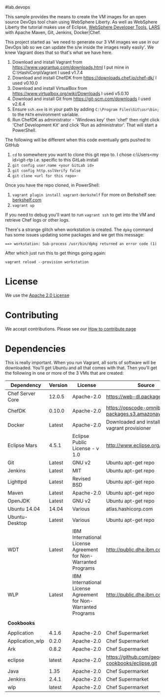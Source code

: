 #lab.devops

This sample provides the means to create the VM images for an open source DevOps tool chain using WebSphere Liberty. As well as WebSphere Liberty the tutorial makes use of Eclipse, [WebSphere Developer Tools](http://marketplace.eclipse.org/search/site/%2522wdt%2522), [LARS](http://github.com/wasdev/tool.lars) with Apache Maven, Git, Jenkins, Docker|Chef.

This project started as 'we need to generate our 3 VM images we use in our DevOps lab so we can update the s/w inside the images really easily'. We knew Vagrant does that so that's what we have here.

1. Download and install Vagrant from https://www.vagrantup.com/downloads.html I put mine in C:\HashiCorp\Vagrant I used v1.7.4
1. Download and install ChefDK from https://downloads.chef.io/chef-dk/ I used v0.10.0
1. Download and install VirtualBox from https://www.virtualbox.org/wiki/Downloads I used v5.0.10
1. Download and install Git from https://git-scm.com/downloads I used v2.6.4
1. Ensure `ssh.exe` is in your path by adding `C:\Program Files\Git\usr\bin;` to the `PATH` environment variable.
1. Run ChefDK as administrator - 'Windows key' then 'chef' then right click 'Chef Development Kit' and click 'Run as administrator'. That will start a PowerShell.

The following will be different when this code eventually gets pushed to GitHub

1. `cd` to somewhere you want to clone this git repo to. I chose c:\Users\<my id>\git-rtp i.e. specific to this GitLab install
1. `git config user.name <your GitLab id>`
1. `git config http.sslVerify false`
1. `git clone <url for this repo>`

Once you have the repo cloned, in PowerShell:

1. `vagrant plugin install vagrant-berkshelf` For more on Berkshelf see: [berkshelf.com](http://berkshelf.com/)
1. `vagrant up`

If you need to debug you'll want to run `vagrant ssh` to get into the VM and retrieve Chef logs or other logs.

There's a strange glitch when workstation is created. The `dpkg` command has some issues updating some packages and we get this message:

`==> workstation: Sub-process /usr/bin/dpkg returned an error code (1)`

After which just run this to get things going again:

`vagrant reload --provision workstation`

# License

We use the [Apache 2.0 License](https://github.com/WASdev/lab.devops/blob/master/LICENSE)

# Contributing

We accept contributions. Please see our [How to contribute page](https://github.com/WASdev/wasdev.github.io/blob/master/CONTRIBUTING.md)

# Dependencies

This is really important. When you run Vagrant, all sorts of software will be downloaded. You'll get Ubuntu and all that comes with that. Then you'll get the following in one or more of the 3 VMs that are created:

| **Dependency**   | **Version** | **License**                                                    | **Source**                                        | **license page**                                                                                   |
|------------------|-------------|----------------------------------------------------------------|---------------------------------------------------|----------------------------------------------------------------------------------------------------|
| Chef Server Core | 12.0.5      | Apache-2.0                                                     | https://web-dl.packagecloud.io                    | https://downloads.chef.io/chef-server/12.6.0/ubuntu/14.04/license.html                             |
| ChefDK           | 0.10.0      | Apache-2.0                                                     | https://opscode-omnibus-packages.s3.amazonaws.com | https://downloads.chef.io/chef-dk/0.13.21/ubuntu/12.04-13.10-14.04/license.html                    |
| Docker           | Latest      | Apache-2.0                                                     | Downloaded and installed by vagrant provisioner   | https://www.docker.com/components-licenses                                                         |
| Eclipse Mars     | 4.5.1       | Eclipse Public License - v 1.0                                 | http://www.eclipse.org/downloads                  | https://www.eclipse.org/legal/epl-v10.html                                                         |
| Git              | Latest      | GNU v2                                                         | Ubuntu apt-get repo                               | https://git-scm.com/about/free-and-open-source                                                     |
| Jenkins          | Latest      | MIT                                                            | Ubuntu apt-get repo                               | https://jenkins.io/license/                                                                        |
| Lighttpd         | Latest      | Revised BSD                                                    | Ubuntu apt-get repo                               | https://www.lighttpd.net/                                                                          |
| Maven            | Latest      | Apache-2.0                                                     | Ubuntu apt-get repo                               | https://www.apache.org/licenses/                                                                   |
| OpenJDK          | Latest      | GNU v2                                                         | Ubuntu apt-get repo                               | http://openjdk.java.net/legal/gplv2+ce.html                                                        |
| Ubuntu 14.04     | 14.04       | Various                                                        | atlas.hashicorp.com                               | http://www.ubuntu.com/about/about-ubuntu/licensing                                                 |
| Ubuntu-Desktop   | Latest      | Various                                                        | Ubuntu apt-get repo                               | http://www.ubuntu.com/about/about-ubuntu/licensing                                                 |
| WDT              | Latest      | IBM International License Agreement for Non-Warranted Programs | http://public.dhe.ibm.com/ibmdl                   | https://developer.ibm.com/wasdev/downloads/#asset/tools-WebSphere_Developer_Tools_for_Eclipse_Mars |
| WLP              | Latest      | IBM International License Agreement for Non-Warranted Programs | http://public.dhe.ibm.com/ibmdl                   | https://developer.ibm.com/wasdev/downloads/#asset/runtimes-wlp-javaee7                             |
|                  |             |                                                                |                                                   |                                                                                                    |
| **Cookbooks**    |             |                                                                |                                                   |                                                                                                    |
|                  |             |                                                                |                                                   |                                                                                                    |
| Application      | 4.1.6       | Apache-2.0                                                     | Chef Supermarket                                  | https://supermarket.chef.io/cookbooks/application                                                  |
| Application_wlp  | 0.2.0       | Apache-2.0                                                     | Chef Supermarket                                  | https://supermarket.chef.io/cookbooks/application_wlp                                              |
| Ark              | 0.8.2       | Apache-2.0                                                     | Chef Supermarket                                  | https://supermarket.chef.io/cookbooks/ark                                                          |
| eclipse          | latest      | Apache-2.0                                                     | https://github.com/geocent-cookbooks/eclipse.git  | https://github.com/geocent-cookbooks/eclipse/blob/master/LICENSE                                   |
| Java             | 1.35        | Apache-2.0                                                     | Chef Supermarket                                  | https://supermarket.chef.io/cookbooks/java                                                         |
| Jenkins          | 2.4.1       | Apache-2.0                                                     | Chef Supermarket                                  | https://supermarket.chef.io/cookbooks/jenkins                                                      |
| wlp              | latest      | Apache-2.0                                                     | Chef Supermarket                                  | https://supermarket.chef.io/cookbooks/wlp                                                          |
